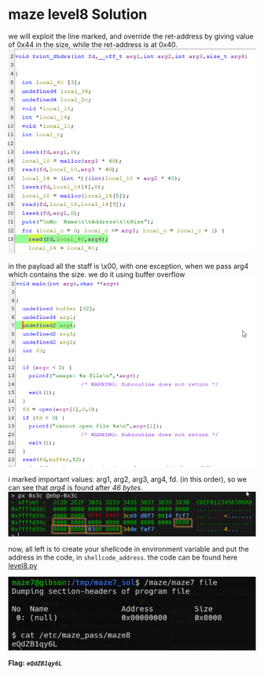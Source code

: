 # maze level8 Solution

we will exploit the line marked, and override the ret-address by giving value of 0x44 in the size, while the ret-address is at 0x40.
![image](./images/level8_1.png)

in the payload all the staff is \x00, with one exception, when we pass arg4 which contains the size.
we do it using buffer overflow 
![image](./images/level8_2.png)

i marked important values: arg1, arg2, arg3, arg4, fd. (in this order), so we can see that *arg4* is found after *46 bytes*.
![image](./images/level8_3.png)

 
now, all left is to create your shellcode in environment variable and put the address in the code, in `shellcode_address`.
the code can be found here [level8.py](./scripts/level7.py)

![image](./images/level8_4.png)

**Flag:** ***`eQdZB1qy6L`*** 
